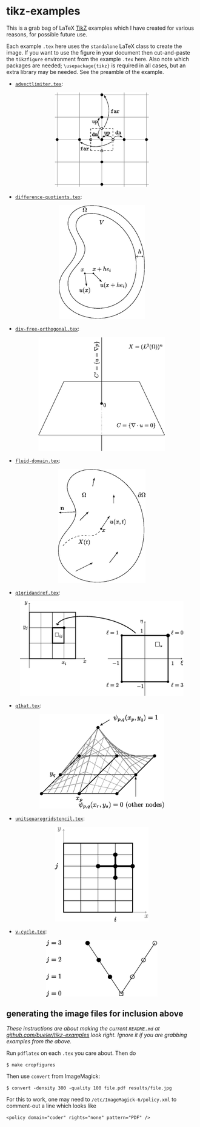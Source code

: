# tikz-examples

This is a grab bag of LaTeX [TikZ](https://texample.net/tikz/) examples which I have created for various reasons, for possible future use.

Each example `.tex` here uses the `standalone` LaTeX class to create the image.  If you want to use the figure in your document then cut-and-paste the `tikzfigure` environment from the example `.tex` here.  Also note which packages are needed; `\usepackage{tikz}` is required in all cases, but an extra library may be needed.  See the preamble of the example.

* [`advectlimiter.tex`](advectlimiter.tex):
<p align="center">
  <img src="results/advectlimiter.jpg" height="250" /img> </a>
</p>

* [`difference-quotients.tex`](difference-quotients.tex):
<p align="center">
  <img src="results/difference-quotients.jpg" height="300" /img> </a>
</p>

* [`div-free-orthogonal.tex`](div-free-orthogonal.tex):
<p align="center">
  <img src="results/div-free-orthogonal.jpg" height="300" /img> </a>
</p>

* [`fluid-domain.tex`](fluid-domain.tex):
<p align="center">
  <img src="results/fluid-domain.jpg" height="300" /img> </a>
</p>

* [`q1gridandref.tex`](q1gridandref.tex):
<p align="center">
  <img src="results/q1gridandref.jpg" height="250" /img> </a>
</p>

* [`q1hat.tex`](q1hat.tex):
<p align="center">
  <img src="results/q1hat.jpg" height="250" /img> </a>
</p>

* [`unitsquaregridstencil.tex`](unitsquaregridstencil.tex):
<p align="center">
  <img src="results/unitsquaregridstencil.jpg" height="250" /img> </a>
</p>

* [`v-cycle.tex`](v-cycle.tex):
<p align="center">
  <img src="results/v-cycle.jpg" height="150" /img> </a>
</p>

## generating the image files for inclusion above

<i>These instructions are about making the current `README.md` at [github.com/bueler/tikz-examples](https://github.com/bueler/tikz-examples) look right.  Ignore it if you are grabbing examples from the above.</i>

Run `pdflatex` on each `.tex` you care about.  Then do

    $ make cropfigures

Then use `convert` from ImageMagick:

    $ convert -density 300 -quality 100 file.pdf results/file.jpg

For this to work, one may need to `/etc/ImageMagick-6/policy.xml` to comment-out a line which looks like

    <policy domain="coder" rights="none" pattern="PDF" />
